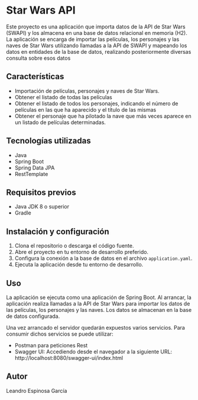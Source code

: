 # Star Wars API

Este proyecto es una aplicación que importa datos de la API de Star Wars (SWAPI) y los almacena en una base de datos relacional en memoria (H2). La aplicación se encarga de importar las películas,
los personajes y las naves de Star Wars utilizando llamadas a la API de SWAPI y mapeando los datos en entidades de la base de datos, realizando posteriormente diversas
consulta sobre esos datos

## Características

- Importación de películas, personajes y naves de Star Wars.
- Obtener el listado de todas las películas
- Obtener el listado de todos los personajes, indicando el número de películas en las que ha aparecido y el título de las mismas
- Obtener el personaje que ha pilotado la nave que más veces aparece en un listado de películas determinadas.

## Tecnologías utilizadas

- Java
- Spring Boot
- Spring Data JPA
- RestTemplate

## Requisitos previos

- Java JDK 8 o superior
- Gradle

## Instalación y configuración

1. Clona el repositorio o descarga el código fuente.
2. Abre el proyecto en tu entorno de desarrollo preferido.
3. Configura la conexión a la base de datos en el archivo `application.yaml`.
4. Ejecuta la aplicación desde tu entorno de desarrollo.

## Uso

La aplicación se ejecuta como una aplicación de Spring Boot. Al arrancar, la aplicación realiza llamadas a la API de Star Wars para importar los datos de las películas,
los personajes y las naves. Los datos se almacenan en la base de datos configurada.

Una vez arrancado el servidor quedarán expuestos varios servicios.
Para consumir dichos servicios se puede utilizar:
- Postman para peticiones Rest
- Swagger UI: Accediendo desde el navegador a la siguiente URL: http://localhost:8080/swagger-ui/index.html

## Autor

Leandro Espinosa García

